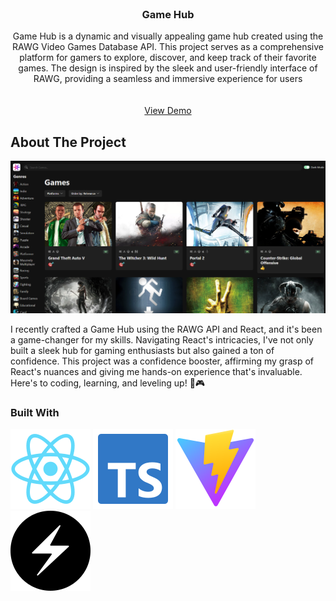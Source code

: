 <br />
<div align="center">

<h3 align="center">Game Hub</h3>

  <p align="center">
Game Hub is a dynamic and visually appealing game hub created using the RAWG Video Games Database API. This project serves as a comprehensive platform for gamers to explore, discover, and keep track of their favorite games. The design is inspired by the sleek and user-friendly interface of RAWG, providing a seamless and immersive experience for users
    <br />
    <br />
    <br />
    <a href="https://chrissv2.github.io/GameHub/">View Demo</a>
  </p>
</div>


## About The Project

<img src='./screenshot.png'>

I recently crafted a Game Hub using the RAWG API and React, and it's been a game-changer for my skills. Navigating React's intricacies, I've not only built a sleek hub for gaming enthusiasts but also gained a ton of confidence. This project was a confidence booster, affirming my grasp of React's nuances and giving me hands-on experience that's invaluable. Here's to coding, learning, and leveling up! 🚀🎮

### Built With

<div>
  <img src='./icons/react.svg'>
  <img src='./icons/file-type-typescript-official.svg'>
  <img src='./icons/vitejs.svg'>
  <img src='./icons/chakraui.svg'>
</div>

